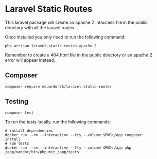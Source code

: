 # Laravel Static Routes

This laravel package will create an apache 2 .htaccess file in the public directory with all the laravel routes.

Once installed you only need to run the following command:

    php artisan laravel-static-routes:apache-2

Remember to create a 404.html file in the public directory or an apache 2 error will appear instead.

## Composer

    composer require eduardor2k/laravel-static-routes

## Testing

    composer test

To run the tests locally, run the following commands:

    # install dependencies
    docker run --rm --interactive --tty --volume $PWD:/app composer install
    # run tests
    docker run --rm --interactive --tty --volume $PWD:/app php /app/vendor/bin/phpunit /app/tests